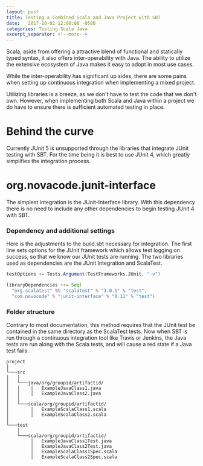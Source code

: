 ```yaml
---
layout: post
title: Testing a Combined Scala and Java Project with SBT
date:   2017-10-02 12:00:00 -0500
categories: Testing Scala Java
excerpt_separator: <!--more-->
---
```


Scala, aside from offering a attractive blend of functional and statically typed syntax, it also offers inter-operability with Java. The ability to utilize the extensive ecosystem of Java makes it easy to adopt in most use cases.

While the inter-operability has significant up sides, there are some pains when setting up continuous integration when implementing a mixed project.

Utilizing libraries is a breeze, as we don't have to test the code that we don't own.  However, when implementing both Scala and Java within a project we do have to ensure there is sufficient automated testing in place.

<!--more-->

# Behind the curve

Currently JUnit 5 is unsupported through the libraries that integrate JUnit testing with SBT.  For the time being it is best to use JUnit 4, which greatly simplifies the integration process.

# org.novacode.junit-interface

The simplest integration is the JUnit-Interface library.  With this dependency there is no need to include any other dependencies to begin testing JUnit 4 with SBT.

### Dependency and additional settings

Here is the adjustments to the build.sbt necessary for integration.  The first line sets options for the JUnit framework which allows test logging on success, so that we know our JUnit tests are running.  The two libraries used as dependencies are the JUnit Integration and ScalaTest.

``` sbt
testOptions += Tests.Argument(TestFrameworks.JUnit, "-v")

libraryDependencies ++= Seq(
  "org.scalatest" %% "scalatest" % "3.0.1" % "test",
  "com.novocode" % "junit-interface" % "0.11" % "test")
```

### Folder structure

Contrary to most documentation, this method requires that the JUnit test be contained in the same directory as the ScalaTest tests. Now when SBT is run through a continuous integration tool like Travis or Jenkins, the Java tests are run along with the Scala tests, and will cause a red state if a Java test fails.

```
project
│
└───src
│   │
│   └───java/org/groupid/artifactid/
│   │    │   ExampleJavaClass1.java
│   │    │   ExampleJavaClass2.java
│   │
│   └───scala/org/groupid/artifactid/
│        │   ExampleScalaClass1.scala
│        │   ExampleScalaClass2.scala
│
└───test
    │
    └───scala/org/groupid/artifactid/
         │   ExampleJavaClass1Test.java
         │   ExampleJavaClass2Test.java
         │   ExampleScalaClass1Spec.scala
         │   ExampleScalaClass2Spec.scala
```

